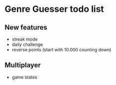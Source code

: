 # Genre Guesser todo list

## New features
- streak mode
- daily challenge
- reverse points (start with 10.000 counting down)


## Multiplayer
- game states